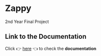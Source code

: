 # Zappy
2nd Year Final Project



## Link to the Documentation

Click 👉 [here](https://m0ugou-club.github.io/Zappy-doc/) 👈 to check the **documentation**


